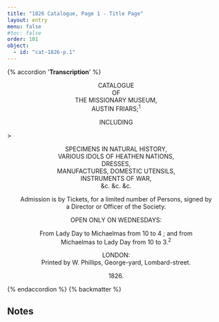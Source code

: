```yaml
---
title: "1826 Catalogue, Page 1 - Title Page"
layout: entry
menu: false
#toc: false
order: 101
object:
  - id: "cat-1826-p.1"
---
```

{% accordion '**Transcription**' %}

<p style="text-align:center;">CATALOGUE<br>
OF<br>
THE MISSIONARY MUSEUM,<br>
AUSTIN FRIARS;<sup>1</sup></p>
<p style="text-align:center;">INCLUDING</p>>

<p style="text-align:center;">SPECIMENS IN NATURAL HISTORY,<br>
VARIOUS IDOLS OF HEATHEN NATIONS,<br>
DRESSES,<br>
MANUFACTURES, DOMESTIC UTENSILS,<br>
INSTRUMENTS OF WAR,<br>
&c. &c. &c.</p>

<p style="text-align:center;">Admission is by Tickets, for a limited number of Persons, signed by<br>
a Director or Officer of the Society.</p>

<p style="text-align:center;">OPEN ONLY ON WEDNESDAYS:</p>

<p style="text-align:center;">From Lady Day to Michaelmas from 10 to 4 ; and from<br>
Michaelmas to Lady Day from 10 to 3.<sup>2</sup></p>

<p style="text-align:center;">LONDON:<br>
Printed by W. Phillips, George-yard, Lombard-street.</p>

<p style="text-align:center;">1826.</p>
{% endaccordion %}
{% backmatter %}

## Notes
[^1]: The museum moved to Austin Friars in early 1823, having opened at the Old Jewry in April 1815, when it was open on Tuesdays and Thursdays from 11am to 3pm. Wednesday opening was announced in the *Missionary Chronicle* in August 1824, when the printing of a *Descriptive Catalogue* was also announced. See: 'Missionary Museum' in *the Evangelical Magazine & Missionary Chronicle*, August 1824, p.365.
[^2]: Although only open on Wednesdays when the catalogue was published in 1826, the museum was evidently open an hour later during the summer months: Lady Day is the Feast of the Annunciation, normally celebrated on 25 March. Michaelmas is the Feast of Saints Michael, Gabriel and Raphael, normally celebrated on 19 September. 
{% endbackmatter %}



